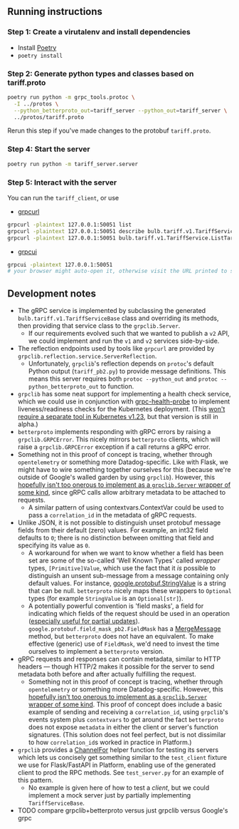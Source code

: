 ## Running instructions

### Step 1: Create a virutalenv and install dependencies

* Install [Poetry](https://python-poetry.org/)
* `poetry install`

### Step 2: Generate python types and classes based on tariff.proto

```bash
poetry run python -m grpc_tools.protoc \
  -I ../protos \
  --python_betterproto_out=tariff_server --python_out=tariff_server \
  ../protos/tariff.proto
```

Rerun this step if you've made changes to the protobuf `tariff.proto`.

### Step 4: Start the server

```bash
poetry run python -m tariff_server.server
```


### Step 5: Interact with the server

You can run the `tariff_client`, or use

* [grpcurl](https://github.com/fullstorydev/grpcurl)
```bash
grpcurl -plaintext 127.0.0.1:50051 list
grpcurl -plaintext 127.0.0.1:50051 describe bulb.tariff.v1.TariffService
grpcurl -plaintext 127.0.0.1:50051 bulb.tariff.v1.TariffService.ListTariffs
```

* [grpcui](https://github.com/fullstorydev/grpcui)
```bash
grpcui -plaintext 127.0.0.1:50051
# your browser might auto-open it, otherwise visit the URL printed to stdout
```

## Development notes

* The gRPC service is implemented by subclassing the generated `bulb.tariff.v1.TariffServiceBase` class and overriding its methods, then providing that service class to the `grpclib.Server`.
  * If our requirements evolved such that we wanted to publish a `v2` API, we could implement and run the `v1` and `v2` services side-by-side.
* The reflection endpoints used by tools like `grpcurl` are provided by `grpclib.reflection.service.ServerReflection`.
  * Unfortunately, `grpclib`'s reflection depends on `protoc`'s default Python output (`tariff_pb2.py`) to provide message definitions. This means this server requires both `protoc --python_out` and `protoc --python_betterproto_out` to function.
* `grpclib` has some neat support for implementing a health check service, which we could use in conjunction with [grpc-health-probe](https://github.com/grpc-ecosystem/grpc-health-probe/) to implement liveness/readiness checks for the Kubernetes deployment. (This [won't require a separate tool in Kubernetes v1.23](https://kubernetes.io/docs/tasks/configure-pod-container/configure-liveness-readiness-startup-probes/#define-a-grpc-liveness-probe), but that version is still in alpha.)
* `betterproto` implements responding with gRPC errors by raising a `grpclib.GRPCError`. This nicely mirrors `betterproto` clients, which will raise a `grpclib.GRPCError` exception if a call returns a gRPC error.
* Something not in this proof of concept is tracing, whether through `opentelemetry` or something more Datadog-specific. Like with Flask, we might have to wire something together ourselves for this (because we're outside of Google's walled garden by using `grpclib`). However, this [hopefully isn't too onerous to implement as a `grpclib.Server` wrapper of some kind](https://gist.github.com/vmagamedov/19a29f7a4f8f70d76bbc797a0e994112), since gRPC calls allow arbitrary metadata to be attached to requests.
  * A similar pattern of using contextvars.ContextVar could be used to pass a `correlation_id` in the metadata of gRPC requests.
* Unlike JSON, it is not possible to distinguish unset protobuf message fields from their default (zero) values. For example, an int32 field defaults to `0`; there is no distinction between omitting that field and specifying its value as `0`.
  * A workaround for when we want to know whether a field has been set are some of the so-called 'Well Known Types' called _wrapper_ types, `[Primitive]Value`, which use the fact that it _is_ possible to distinguish an unsent sub-message from a message containing only default values. For instance, [google.protobuf.StringValue](https://developers.google.com/protocol-buffers/docs/reference/google.protobuf#stringvalue) is a string that can be null. `betterproto` nicely maps these wrappers to `Optional` types (for example `StringValue` is an `Optional[str]`).
  * A potentially powerful convention is 'field masks', a field for indicating which fields of the request should be used in an operation ([especially useful for partial updates](https://netflixtechblog.com/practical-api-design-at-netflix-part-2-protobuf-fieldmask-for-mutation-operations-2e75e1d230e4)). `google.protobuf.field_mask_pb2.FieldMask` has a [MergeMessage](https://googleapis.dev/python/protobuf/latest/google/protobuf/field_mask_pb2.html#google.protobuf.field_mask_pb2.FieldMask.MergeMessage) method, but `betterproto` does not have an equivalent. To make effective (generic) use of `FieldMask`, we'd need to invest the time ourselves to implement a `betterproto` version.
* gRPC requests and responses can contain metadata, similar to HTTP headers — though HTTP/2 makes it possible for the server to send metadata both before and after actually fulfilling the request.
  * Something not in this proof of concept is tracing, whether through `opentelemetry` or something more Datadog-specific. However, this [hopefully isn't too onerous to implement as a `grpclib.Server` wrapper of some kind](https://gist.github.com/vmagamedov/19a29f7a4f8f70d76bbc797a0e994112). This proof of concept does include a basic example of sending and receiving a `correlation_id`, using `grpclib`'s events system plus `contextvars` to get around the fact `betterproto` does not expose `metadata` in either the client or server's function signatures. (This solution does not feel perfect, but is not dissimilar to how `correlation_id`s worked in practice in Platform.)
* `grpclib` provides a [ChannelFor](https://grpclib.readthedocs.io/en/latest/testing.html#grpclib.testing.ChannelFor) helper function for testing its servers which lets us concisely get something similar to the `test_client` fixture we use for Flask/FastAPI in Platform, enabling use of the generated client to prod the RPC methods. See `test_server.py` for an example of this pattern.
  * No example is given here of how to test a _client_, but we could implement a mock server just by partially implementing `TariffServiceBase`.
* TODO compare grpclib+betterproto versus just grpclib versus Google's grpc